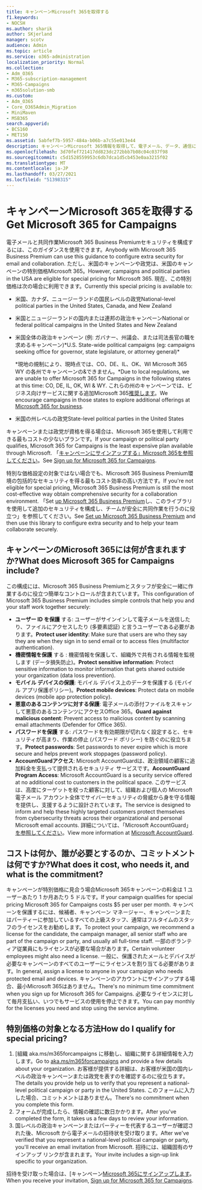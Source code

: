 ```yaml
---
title: キャンペーンMicrosoft 365を取得する
f1.keywords:
- NOCSH
ms.author: sharik
author: SKjerland
manager: scotv
audience: Admin
ms.topic: article
ms.service: o365-administration
localization_priority: Normal
ms.collection:
- Adm_O365
- M365-subscription-management
- M365-Campaigns
- m365solution-smb
ms.custom:
- Adm_O365
- Core_O365Admin_Migration
- MiniMaven
- MSB365
search.appverid:
- BCS160
- MET150
ms.assetid: 5abfef7b-5957-484a-b06b-a7c55e013e44
description: キャンペーンMicrosoft 365情報を取得して、電子メール、データ、通信に対するサイバーセキュリティの脅威からキャンペーンを保護できます。
ms.openlocfilehash: 3d70fef721417dd823dc272bbb7b08c04c037f98
ms.sourcegitcommit: c5d1528559953c6db7dca1d5cb453e0aa3215f02
ms.translationtype: MT
ms.contentlocale: ja-JP
ms.lasthandoff: 03/27/2021
ms.locfileid: "51398315"
---
```

# <a name="get-microsoft-365-for-campaigns"></a><span data-ttu-id="77c8b-103">キャンペーンMicrosoft 365を取得する</span><span class="sxs-lookup"><span data-stu-id="77c8b-103">Get Microsoft 365 for Campaigns</span></span>

<span data-ttu-id="77c8b-104">電子メールと共同作業Microsoft 365 Business Premiumセキュリティを構成するには、このガイダンスを使用できます。</span><span class="sxs-lookup"><span data-stu-id="77c8b-104">Anybody with Microsoft 365 Business Premium can use this guidance to configure extra security for email and collaboration.</span></span> <span data-ttu-id="77c8b-105">ただし、米国のキャンペーンや政党は、米国のキャンペーンの特別価格Microsoft 365。</span><span class="sxs-lookup"><span data-stu-id="77c8b-105">However, campaigns and political parties in the USA are eligible for special pricing for Microsoft 365.</span></span> <span data-ttu-id="77c8b-106">現在、この特別価格は次の場合に利用できます。</span><span class="sxs-lookup"><span data-stu-id="77c8b-106">Currently this special pricing is available to:</span></span>

- <span data-ttu-id="77c8b-107">米国、カナダ、ニュージーランドの国民レベルの政党</span><span class="sxs-lookup"><span data-stu-id="77c8b-107">National-level political parties in the United States, Canada, and New Zealand</span></span>
- <span data-ttu-id="77c8b-108">米国とニュージーランドの国内または連邦の政治キャンペーン</span><span class="sxs-lookup"><span data-stu-id="77c8b-108">National or federal political campaigns in the United States and New Zealand</span></span>
- <span data-ttu-id="77c8b-109">米国全体の政治キャンペーン (例: ガバナー、州議会、または司法長官の職を求めるキャンペーン)\*</span><span class="sxs-lookup"><span data-stu-id="77c8b-109">U.S. State-wide political campaigns (eg: campaigns seeking office for governor, state legislature, or attorney general)\*</span></span>

    <span data-ttu-id="77c8b-110">\*現地の規制により、現時点では、CO、DE、IL、OK、WI Microsoft 365 WY の各州でキャンペーンの&できません。</span><span class="sxs-lookup"><span data-stu-id="77c8b-110">\*Due to local regulations, we are unable to offer Microsoft 365 for Campaigns in the following states at this time: CO, DE, IL, OK, WI & WY.</span></span> <span data-ttu-id="77c8b-111">これらの州のキャンペーンでは、ビジネス向けサービスに関する追加Microsoft 365[推奨します](https://www.office.com/business)。</span><span class="sxs-lookup"><span data-stu-id="77c8b-111">We encourage campaigns in those states to explore additional offerings at [Microsoft 365 for business](https://www.office.com/business).</span></span>

- <span data-ttu-id="77c8b-112">米国の州レベルの政党</span><span class="sxs-lookup"><span data-stu-id="77c8b-112">State-level political parties in the United States</span></span>

<span data-ttu-id="77c8b-113">キャンペーンまたは政党が資格を得る場合は、Microsoft 365を使用して利用できる最もコストの少ないプランです。</span><span class="sxs-lookup"><span data-stu-id="77c8b-113">If your campaign or political party qualifies, Microsoft 365 for Campaigns is the least expensive plan available through Microsoft.</span></span> <span data-ttu-id="77c8b-114">「[キャンペーンにサインアップする」Microsoft 365を参照してください](m365-campaigns-sign-up.md)。</span><span class="sxs-lookup"><span data-stu-id="77c8b-114">See [Sign up for Microsoft 365 for Campaigns](m365-campaigns-sign-up.md).</span></span>  

<span data-ttu-id="77c8b-115">特別な価格設定の対象ではない場合でも、Microsoft 365 Business Premium環境の包括的なセキュリティを得る最もコスト効率の高い方法です。</span><span class="sxs-lookup"><span data-stu-id="77c8b-115">If you're not eligible for special pricing, Microsoft 365 Business Premium is still the most cost-effective way obtain comprehensive security for a collaboration environment.</span></span> <span data-ttu-id="77c8b-116">「Set [up Microsoft 365 Business Premium](../business/set-up.md?toc=/microsoft-365/campaigns/toc.json&bc=/microsoft-365/campaigns/breadcrumb/toc.json)し、このライブラリを使用して追加のセキュリティを構成し、チームが安全に共同作業を行うのに役立つ」を参照してください。</span><span class="sxs-lookup"><span data-stu-id="77c8b-116">See [Set up Microsoft 365 Business Premium](../business/set-up.md?toc=/microsoft-365/campaigns/toc.json&bc=/microsoft-365/campaigns/breadcrumb/toc.json) and then use this library to configure extra security and to help your team collaborate securely.</span></span>

## <a name="what-does-microsoft-365-for-campaigns-include"></a><span data-ttu-id="77c8b-117">キャンペーンのMicrosoft 365には何が含まれますか?</span><span class="sxs-lookup"><span data-stu-id="77c8b-117">What does Microsoft 365 for Campaigns include?</span></span>

<span data-ttu-id="77c8b-118">この構成には、Microsoft 365 Business Premiumとスタッフが安全に一緒に作業するのに役立つ簡単なコントロールが含まれています。</span><span class="sxs-lookup"><span data-stu-id="77c8b-118">This configuration of Microsoft 365 Business Premium includes simple controls that help you and your staff work together securely:</span></span>

- <span data-ttu-id="77c8b-119">**ユーザー ID を保護** する: ユーザーがサインインして電子メールを送信したり、ファイルにアクセスしたり (多要素認証) と言うユーザーである必要があります。</span><span class="sxs-lookup"><span data-stu-id="77c8b-119">**Protect user identity**: Make sure that users are who they say they are when they sign in to send email or to access files (multifactor authentication).</span></span>
- <span data-ttu-id="77c8b-120">**機密情報を保護** する : 機密情報を保護して、組織外で共有される情報を監視します (データ損失防止)。</span><span class="sxs-lookup"><span data-stu-id="77c8b-120">**Protect sensitive information**: Protect sensitive information to monitor information that gets shared outside your organization (data loss prevention).</span></span>
- <span data-ttu-id="77c8b-121">**モバイル デバイスの保護**: モバイル デバイス上のデータを保護する (モバイル アプリ保護ポリシー)。</span><span class="sxs-lookup"><span data-stu-id="77c8b-121">**Protect mobile devices**: Protect data on mobile devices (mobile app protection policy).</span></span>
- <span data-ttu-id="77c8b-122">**悪意のあるコンテンツに対する保護**: 電子メールの添付ファイルをスキャンして悪意のあるコンテンツにアクセスOffice 365。</span><span class="sxs-lookup"><span data-stu-id="77c8b-122">**Guard against malicious content**: Prevent access to malicious content by scanning email attachments (Defender for Office 365).</span></span>
- <span data-ttu-id="77c8b-123">**パスワードを保護** する: パスワードを有効期限が切れなく設定すると、セキュリティが高まり、作業の停止 (パスワード ポリシー) を防ぐのに役立ちます。</span><span class="sxs-lookup"><span data-stu-id="77c8b-123">**Protect passwords**: Set passwords to never expire which is more secure and helps prevent work stoppages (password policy).</span></span>
- <span data-ttu-id="77c8b-124">**AccountGuardアクセス**: Microsoft AccountGuardは、政治領域の顧客に追加料金を支払って提供されるセキュリティ サービスです。</span><span class="sxs-lookup"><span data-stu-id="77c8b-124">**AccountGuard Program Access**: Microsoft AccountGuard is a security service offered at no additional cost to customers in the political space.</span></span> <span data-ttu-id="77c8b-125">このサービスは、高度にターゲットを絞った顧客に対して、組織および個人の Microsoft 電子メール アカウント全体でサイバーセキュリティの脅威から身を守る情報を提供し、支援するように設計されています。</span><span class="sxs-lookup"><span data-stu-id="77c8b-125">The service is designed to inform and help these highly targeted customers protect themselves from cybersecurity threats across their organizational and personal Microsoft email accounts.</span></span> <span data-ttu-id="77c8b-126">詳細については、「Microsoft AccountGuard」[を参照してください](https://www.microsoftaccountguard.com/)。</span><span class="sxs-lookup"><span data-stu-id="77c8b-126">View more information at [Microsoft AccountGuard](https://www.microsoftaccountguard.com/).</span></span>

## <a name="what-does-it-cost-who-needs-it-and-what-is-the-commitment"></a><span data-ttu-id="77c8b-127">コストは何か、誰が必要とするのか、コミットメントは何ですか?</span><span class="sxs-lookup"><span data-stu-id="77c8b-127">What does it cost, who needs it, and what is the commitment?</span></span>

<span data-ttu-id="77c8b-128">キャンペーンが特別価格に見合う場合Microsoft 365キャンペーンの料金は 1 ユーザーあたり 1 か月あたり 5 ドルです。</span><span class="sxs-lookup"><span data-stu-id="77c8b-128">If your campaign qualifies for special pricing Microsoft 365 for Campaigns costs $5 per user per month.</span></span>
<span data-ttu-id="77c8b-129">キャンペーンを保護するには、候補者、キャンペーン マネージャー、キャンペーンまたはパーティーに参加しているすべての上級スタッフ、通常はフルタイムのスタッフのライセンスをお勧めします。</span><span class="sxs-lookup"><span data-stu-id="77c8b-129">To protect your campaign, we recommend a license for the candidate, the campaign manager, all senior staff who are part of the campaign or party, and usually all full-time staff.</span></span> <span data-ttu-id="77c8b-130">一部のボランティア従業員にもライセンスが必要な場合があります。</span><span class="sxs-lookup"><span data-stu-id="77c8b-130">Certain volunteer employees might also need a license.</span></span> <span data-ttu-id="77c8b-131">一般に、保護されたメールとデバイスが必要なキャンペーンのすべてのユーザーにライセンスを割り当てる必要があります。</span><span class="sxs-lookup"><span data-stu-id="77c8b-131">In general, assign a license to anyone in your campaign who needs protected email and devices.</span></span>
<span data-ttu-id="77c8b-132">キャンペーンのアカウントにサインアップする場合、最小Microsoft 365はありません。</span><span class="sxs-lookup"><span data-stu-id="77c8b-132">There's no minimum time commitment when you sign up for Microsoft 365 for Campaigns.</span></span> <span data-ttu-id="77c8b-133">必要なライセンスに対して毎月支払い、いつでもサービスの使用を停止できます。</span><span class="sxs-lookup"><span data-stu-id="77c8b-133">You can pay monthly for the licenses you need and stop using the service anytime.</span></span>

## <a name="how-do-i-qualify-for-special-pricing"></a><span data-ttu-id="77c8b-134">特別価格の対象となる方法</span><span class="sxs-lookup"><span data-stu-id="77c8b-134">How do I qualify for special pricing?</span></span>

1. <span data-ttu-id="77c8b-135">[組織[](https://aka.ms/m365forcampaigns/) aka.ms/m365forcampaigns に移動し、組織に関する詳細情報を入力します。</span><span class="sxs-lookup"><span data-stu-id="77c8b-135">Go to [aka.ms/m365forcampaigns](https://aka.ms/m365forcampaigns/) and provide a few details about your organization.</span></span> <span data-ttu-id="77c8b-136">お客様が提供する詳細は、お客様が米国の国内レベルの政治キャンペーンまたは政党を表すのを確認するのに役立ちます。</span><span class="sxs-lookup"><span data-stu-id="77c8b-136">The details you provide help us to verify that you represent a national-level political campaign or party in the United States.</span></span> <span data-ttu-id="77c8b-137">このフォームに入力した場合、コミットメントはありません。</span><span class="sxs-lookup"><span data-stu-id="77c8b-137">There's no commitment when you complete this form.</span></span>
2. <span data-ttu-id="77c8b-138">フォームが完成したら、情報の確認に数日かかります。</span><span class="sxs-lookup"><span data-stu-id="77c8b-138">After you've completed the form, it takes us a few days to review your information.</span></span>
3. <span data-ttu-id="77c8b-139">国レベルの政治キャンペーンまたはパーティーを代表するユーザーが確認された後、Microsoft から電子メールの招待状を受け取ります。</span><span class="sxs-lookup"><span data-stu-id="77c8b-139">After we've verified that you represent a national-level political campaign or party, you'll receive an email invitation from Microsoft.</span></span> <span data-ttu-id="77c8b-140">招待には、組織固有のサインアップ リンクが含まれます。</span><span class="sxs-lookup"><span data-stu-id="77c8b-140">Your invite includes a sign-up link specific to your organization.</span></span>

<span data-ttu-id="77c8b-141">招待を受け取った場合は、[キャンペーン[Microsoft 365にサインアップします](m365-campaigns-sign-up.md)。</span><span class="sxs-lookup"><span data-stu-id="77c8b-141">When you receive your invitation, [Sign up for Microsoft 365 for Campaigns](m365-campaigns-sign-up.md).</span></span>
